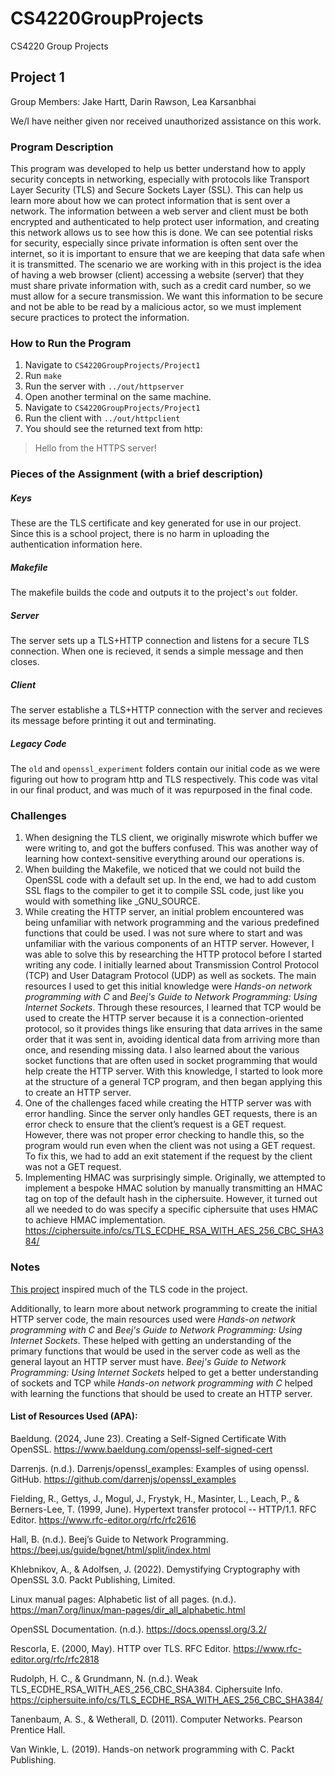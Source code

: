 # CS4220GroupProjects
CS4220 Group Projects

## Project 1
Group Members: Jake Hartt, Darin Rawson, Lea Karsanbhai

We/I have neither given nor received unauthorized assistance on this work.

### Program Description
This program was developed to help us better understand how to apply security concepts in networking, especially with protocols like Transport Layer Security (TLS) and Secure Sockets Layer (SSL). This can help us learn more about how we can protect information that is sent over a network. The information between a web server and client must be both encrypted and authenticated to help protect user information, and creating this network allows us to see how this is done. We can see potential risks for security, especially since private information is often sent over the internet, so it is important to ensure that we are keeping that data safe when it is transmitted. The scenario we are working with in this project is the idea of having a web browser (client) accessing a website (server) that they must share private information with, such as a credit card number, so we must allow for a secure transmission. We want this information to be secure and not be able to be read by a malicious actor, so we must implement secure practices to protect the information.


### How to Run the Program
1. Navigate to `CS4220GroupProjects/Project1`
2. Run `make`
3. Run the server with `../out/httpserver`
4. Open another terminal on the same machine.
5. Navigate to `CS4220GroupProjects/Project1`
6. Run the client with `../out/httpclient`
7. You should see the returned text from http:
> Hello from the HTTPS server!


### Pieces of the Assignment (with a brief description)
##### Keys
These are the TLS certificate and key generated for use in our project.  Since this is a school project, there is no harm in uploading the authentication information here.

##### Makefile
The makefile builds the code and outputs it to the project's `out` folder.

##### Server
The server sets up a TLS+HTTP connection and listens for a secure TLS connection.  When one is recieved, it sends a simple message and then closes.

##### Client
The server establishe a TLS+HTTP connection with the server and recieves its message before printing it out and terminating.

##### Legacy Code
The `old` and `openssl_experiment` folders contain our initial code as we were figuring out how to program http and TLS respectively.  This code was vital in our final product, and was much of it was repurposed in the final code.


### Challenges
1. When designing the TLS client, we originally miswrote which buffer we were writing to, and got the buffers confused.  This was another way of learning how context-sensitive everything around our operations is.
2. When building the Makefile, we noticed that we could not build the OpenSSL code with a default set up.   In the end, we had to add custom SSL flags to the compiler to get it to compile SSL code, just like you would with something like _GNU_SOURCE.
3. While creating the HTTP server, an initial problem encountered was being unfamiliar with network programming and the various predefined functions that could be used. I was not sure where to start and was unfamiliar with the various components of an HTTP server. However, I was able to solve this by researching the HTTP protocol before I started writing any code. I initially learned about Transmission Control Protocol (TCP) and User Datagram Protocol (UDP) as well as sockets. The main resources I used to get this initial knowledge were *Hands-on network programming with C* and *Beej's Guide to Network Programming: Using Internet Sockets*. Through these resources, I learned that TCP would be used to create the HTTP server because it is a connection-oriented protocol, so it provides things like ensuring that data arrives in the same order that it was sent in, avoiding identical data from arriving more than once, and resending missing data. I also learned about the various socket functions that are often used in socket programming that would help create the HTTP server. With this knowledge, I started to look more at the structure of a general TCP program, and then began applying this to create an HTTP server.
4. One of the challenges faced while creating the HTTP server was with error handling. Since the server only handles GET requests, there is an error check to ensure that the client’s request is a GET request. However, there was not proper error checking to handle this, so the program would run even when the client was not using a GET request. To fix this, we had to add an exit statement if the request by the client was not a GET request.
5. Implementing HMAC was surprisingly simple.  Originally, we attempted to implement a bespoke HMAC solution by manually transmitting an HMAC tag on top of the default hash in the ciphersuite.  However, it turned out all we needed to do was specify a specific ciphersuite that uses HMAC to achieve HMAC implementation.  https://ciphersuite.info/cs/TLS_ECDHE_RSA_WITH_AES_256_CBC_SHA384/


### Notes
[This project](https://github.com/darrenjs/openssl_examples) inspired much of the TLS code in the project.

Additionally, to learn more about network programming to create the initial HTTP server code, the main resources used were *Hands-on network programming with C* and *Beej's Guide to Network Programming: Using Internet Sockets*. These helped with getting an understanding of the primary functions that would be used in the server code as well as the general layout an HTTP server must have. *Beej's Guide to Network Programming: Using Internet Sockets* helped to get a better understanding of sockets and TCP while *Hands-on network programming with C* helped with learning the functions that should be used to create an HTTP server.


#### List of Resources Used (APA):

Baeldung. (2024, June 23). Creating a Self-Signed Certificate With OpenSSL. https://www.baeldung.com/openssl-self-signed-cert 

Darrenjs. (n.d.). Darrenjs/openssl_examples: Examples of using openssl. GitHub. https://github.com/darrenjs/openssl_examples 

Fielding, R., Gettys, J., Mogul, J., Frystyk, H., Masinter, L., Leach, P., & Berners-Lee, T. (1999, June). Hypertext transfer protocol -- HTTP/1.1. RFC Editor. https://www.rfc-editor.org/rfc/rfc2616 

Hall, B. (n.d.). Beej’s Guide to Network Programming. https://beej.us/guide/bgnet/html/split/index.html 

Khlebnikov, A., & Adolfsen, J. (2022). Demystifying Cryptography with OpenSSL 3.0. Packt Publishing, Limited. 

Linux manual pages: Alphabetic list of all pages. (n.d.). https://man7.org/linux/man-pages/dir_all_alphabetic.html 

OpenSSL Documentation. (n.d.). https://docs.openssl.org/3.2/ 

Rescorla, E. (2000, May). HTTP over TLS. RFC Editor. https://www.rfc-editor.org/rfc/rfc2818 

Rudolph, H. C., & Grundmann, N. (n.d.). Weak TLS_ECDHE_RSA_WITH_AES_256_CBC_SHA384. Ciphersuite Info. https://ciphersuite.info/cs/TLS_ECDHE_RSA_WITH_AES_256_CBC_SHA384/ 

Tanenbaum, A. S., & Wetherall, D. (2011). Computer Networks. Pearson Prentice Hall. 

Van Winkle, L. (2019). Hands-on network programming with C. Packt Publishing.
